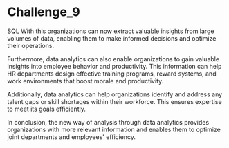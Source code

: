 # Challenge_9
SQL
With this organizations can now extract valuable insights from large volumes of data, enabling them to make informed decisions and optimize their operations.

Furthermore, data analytics can also enable organizations to gain valuable insights into employee behavior and productivity.
This information can help HR departments design effective training programs, reward systems, and work environments that boost morale and productivity.

Additionally, data analytics can help organizations identify and address any talent gaps or skill shortages within their workforce.  This ensures  expertise to meet its goals efficiently.

In conclusion, the new way of analysis through data analytics provides organizations with more relevant information and enables them to optimize joint departments and employees' efficiency.
